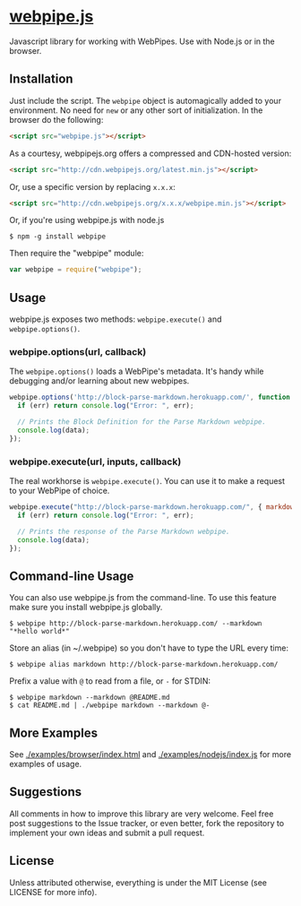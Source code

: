 # [webpipe.js](https://github.com/webpipes/webpipe.js)

Javascript library for working with WebPipes. Use with Node.js or in the browser.

## Installation

Just include the script. The `webpipe` object is automagically added to your environment. No need for `new` or any other sort of initialization. In the browser do the following:

``` html
<script src="webpipe.js"></script>
```

As a courtesy, webpipejs.org offers a compressed and CDN-hosted version:

 ``` html
<script src="http://cdn.webpipejs.org/latest.min.js"></script>
```

Or, use a specific version by replacing <code>x.x.x</code>:

 ``` html
<script src="http://cdn.webpipejs.org/x.x.x/webpipe.min.js"></script>
```

Or, if you're using webpipe.js with node.js

	$ npm -g install webpipe

Then require the "webpipe" module:

``` javascript
var webpipe = require("webpipe");
```

## Usage

webpipe.js exposes two methods: `webpipe.execute()` and `webpipe.options()`. 

### webpipe.options(url, callback)

The `webpipe.options()` loads a WebPipe's metadata. It's handy while debugging and/or learning about new webpipes.

``` javascript
webpipe.options('http://block-parse-markdown.herokuapp.com/', function (err, data) {
  if (err) return console.log("Error: ", err);

  // Prints the Block Definition for the Parse Markdown webpipe.
  console.log(data);
});
``` 

### webpipe.execute(url, inputs, callback)

The real workhorse is `webpipe.execute()`. You can use it to make a request to your WebPipe of choice.

``` javascript
webpipe.execute("http://block-parse-markdown.herokuapp.com/", { markdown: "*hello world*" }, function (err, data) {
  if (err) return console.log("Error: ", err);

  // Prints the response of the Parse Markdown webpipe.
  console.log(data);
});
``` 

## Command-line Usage 

You can also use webpipe.js from the command-line. To use this feature make sure you install webpipe.js globally. 

	$ webpipe http://block-parse-markdown.herokuapp.com/ --markdown "*hello world*"

Store an alias (in ~/.webpipe) so you don't have to type the URL every time:

	$ webpipe alias markdown http://block-parse-markdown.herokuapp.com/

Prefix a value with `@` to read from a file, or `-` for STDIN:

	$ webpipe markdown --markdown @README.md
	$ cat README.md | ./webpipe markdown --markdown @-

## More Examples

See [./examples/browser/index.html](https://github.com/webpipes/webpipe.js/blob/master/examples/browser/index.html) and [./examples/nodejs/index.js](https://github.com/webpipes/webpipe.js/blob/master/examples/nodejs/index.js) for more examples of usage.

## Suggestions

All comments in how to improve this library are very welcome. Feel free post suggestions to the Issue tracker, or even better, fork the repository to implement your own ideas and submit a pull request.

## License

Unless attributed otherwise, everything is under the MIT License (see LICENSE for more info).
